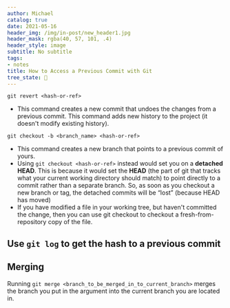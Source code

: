 ```yaml
---
author: Michael
catalog: true
date: 2021-05-16
header_img: /img/in-post/new_header1.jpg
header_mask: rgba(40, 57, 101, .4)
header_style: image
subtitle: No subtitle
tags:
- notes
title: How to Access a Previous Commit with Git
tree_state: 🌱
---
```


`git revert <hash-or-ref>`
- This command creates a new commit that undoes the changes from a previous commit. This command adds new history to the project (it doesn't modify existing history).

`git checkout -b <branch_name> <hash-or-ref>`
- This command creates a new branch that points to a previous commit of yours.
- Using `git checkout <hash-or-ref>` instead would set you on a **detached HEAD**. This is because it would set the **HEAD** (the part of git that tracks what your current working directory should match) to point directly to a commit rather than a separate branch. So, as soon as you checkout a new branch or tag, the detached commits will be “lost” (because HEAD has moved)
- If you have modified a file in your working tree, but haven't committed the change, then you can use git checkout to checkout a fresh-from-repository copy of the file.

## Use `git log` to get the hash to a previous commit


## Merging
Running `git merge <branch_to_be_merged_in_to_current_branch>` merges the branch you put in the argument into the current branch you are located in.